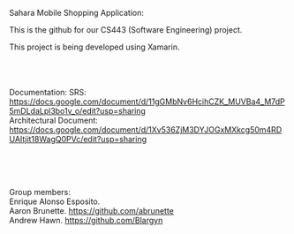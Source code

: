 Sahara Mobile Shopping Application:  

This is the github for our CS443 (Software Engineering) project.  

This project is being developed using Xamarin.

</br></br></br>
Documentation:
SRS:   https://docs.google.com/document/d/11gGMbNv6HcihCZK_MUVBa4_M7dP5mDLdaLpl3bo1v_o/edit?usp=sharing </br>
Architectural Document:   https://docs.google.com/document/d/1Xv536ZjM3DYJOGxMXkcg50m4RDUAItjit18WagQ0PVc/edit?usp=sharing </br>

</br></br></br>

Group members:  
Enrique Alonso Esposito. </br>
Aaron Brunette.  https://github.com/abrunette </br>
Andrew Hawn.  https://github.com/Blargyn</br>
